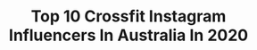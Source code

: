 ---
title: Top 10 Crossfit Instagram Influencers In Australia In 2020
description: >-
  Find top crossfit Instagram influencers in Australia in 2020. Most popular hashtags: #crossfit #fitness #forwardtogether #weightlifting.
platform: Instagram
profiles:
  - username: "davedriskell"
    fullname: >-
      Dave Driskell
    location: "Australia"
    followers: 95400
    engagement: 201
    commentsToLikes: 0.024382
    avatar: "https://scontent-ams4-1.cdninstagram.com/v/t51.2885-19/11426457_159324751066362_924452836_a.jpg?_nc_ht=scontent-ams4-1.cdninstagram.com&_nc_ohc=rQiQEmdr7MMAX9ZHmA8&oh=774c28d3a2b2629a9794a01664443ba2&oe=5EB6C429"
    verified: false
    hashtags: "#melbournecafes, #maxelltapes, #sunglassesfashion, #snacktour2020"
  - username: "joshwu7"
    fullname: >-
      Joshua Wu
    location: "Australia"
    followers: 2301
    engagement: 948
    commentsToLikes: 0.086951
    avatar: "https://scontent-ams4-1.cdninstagram.com/v/t51.2885-19/s320x320/88131053_512170516378450_4864185526556557312_n.jpg?_nc_ht=scontent-ams4-1.cdninstagram.com&_nc_ohc=NmBF_Tpp2iAAX--Fa64&oh=032e7adf1c95fc557bcd3d5043a90a51&oe=5EB96E67"
    verified: false
    hashtags: "#statechamps, #competition, #cleandeadlift, #grateful"
  - username: "rob_forte"
    fullname: >-
      Rob Forte
    location: "Australia"
    followers: 50357
    engagement: 111
    commentsToLikes: 0.012484
    avatar: "https://scontent-lhr8-1.cdninstagram.com/v/t51.2885-19/s320x320/39687800_252208032300770_2136116428640616448_n.jpg?_nc_ht=scontent-lhr8-1.cdninstagram.com&_nc_ohc=HxjvaoTkqxgAX-bTNAy&oh=4a1fd527e96adcd1fbbd88dc5eafb936&oe=5EBC7707"
    verified: false
    hashtags: "#reebok, #online, #programming, #coaching"
  - username: "mitchdavis89"
    fullname: >-
      Mitch Davis
    location: "Australia"
    followers: 2121
    engagement: 874
    commentsToLikes: 0.066039
    avatar: "https://scontent-lhr8-1.cdninstagram.com/v/t51.2885-19/s320x320/75392890_2464126563903942_7671777150843748352_n.jpg?_nc_ht=scontent-lhr8-1.cdninstagram.com&_nc_ohc=8utwGW6oTaAAX81cyyq&oh=9c55cf1fc3976b64a6615b498dd3bb27&oe=5EBAF385"
    verified: false
    hashtags: "#dogsofinstagram, #stopmotion, #fitness, #pvc"
  - username: "petersoulis"
    fullname: >-
      PETER SOULIS
    location: "Australia"
    followers: 40253
    engagement: 107
    commentsToLikes: 0.051611
    avatar: "https://scontent-ams4-1.cdninstagram.com/v/t51.2885-19/s320x320/66714817_319232025629353_8986694956315836416_n.jpg?_nc_ht=scontent-ams4-1.cdninstagram.com&_nc_ohc=PdKRYhV2GYcAX9se0wu&oh=3c2dc7c0de690e7aaf393c455227f992&oe=5EB33CFB"
    verified: false
    hashtags: "#australiaisburning, #prayforaustralia"
  - username: "alecsmith8"
    fullname: >-
      Alec Smith
    location: "Australia"
    followers: 360998
    engagement: 486
    commentsToLikes: 0.014085
    avatar: "https://scontent-lhr8-1.cdninstagram.com/v/t51.2885-19/s320x320/71215100_1224002354445640_3247602554086883328_n.jpg?_nc_ht=scontent-lhr8-1.cdninstagram.com&_nc_ohc=rGi1LIIv8McAX9jShgK&oh=37dcd47742d5ab2357b343ac586dab42&oe=5EBB27C8"
    verified: true
    hashtags: "#funkytown, #shouldervein, #gym, #flips"
  - username: "iamkhanporter"
    fullname: >-
      Khan Porter
    location: "Australia"
    followers: 137631
    engagement: 227
    commentsToLikes: 0.024183
    avatar: "https://scontent-ams4-1.cdninstagram.com/v/t51.2885-19/s320x320/90087551_347296439537585_2045835116567068672_n.jpg?_nc_ht=scontent-ams4-1.cdninstagram.com&_nc_ohc=-dMv2saaNI4AX9_gQml&oh=1fa8862db9cfe59b2e27c555b3aaa3bb&oe=5EBA5829"
    verified: true
    hashtags: "#imissmymates, #projectstrongandaerobic, #collab, #thewodlife"
  - username: "rickygarard"
    fullname: >-
      Ricky Garard
    location: "Australia"
    followers: 70621
    engagement: 270
    commentsToLikes: 0.015495
    avatar: "https://scontent-lht6-1.cdninstagram.com/v/t51.2885-19/s320x320/69496003_389112708345602_7265588826507051008_n.jpg?_nc_ht=scontent-lht6-1.cdninstagram.com&_nc_ohc=GzxK2dhHapQAX-fl_MR&oh=b88769e1ef2cc9a754d7a6a394ed92a4&oe=5EB9CA2E"
    verified: false
    hashtags: "#march15, #fittrips, #wanderlust, #nutrition"
  - username: "sammiemoon_"
    fullname: >-
      SAMMIE MOON
    location: "Australia"
    followers: 9659
    engagement: 736
    commentsToLikes: 0.042808
    avatar: "https://scontent-ams4-1.cdninstagram.com/v/t51.2885-19/s320x320/84228877_868711500216679_6437738149400543232_n.jpg?_nc_ht=scontent-ams4-1.cdninstagram.com&_nc_ohc=IiLTvnCFS0sAX_hbaQt&oh=ee8e9fe377b3c3a82d0abe27b6718607&oe=5EBB0B06"
    verified: false
    hashtags: "#stretches, #peaches, #dailygratitude, #kogan"
  - username: "jamesnewbury"
    fullname: >-
      James Newbury • Adelaide
    location: "Australia"
    followers: 140341
    engagement: 169
    commentsToLikes: 0.013031
    avatar: "https://scontent-ams4-1.cdninstagram.com/v/t51.2885-19/s320x320/45273272_272324293482943_5205292361780822016_n.jpg?_nc_ht=scontent-ams4-1.cdninstagram.com&_nc_ohc=ppJMjQsgZAMAX9JHa_q&oh=636728926ea1c0a4d2fde1de1f596eb0&oe=5EB2B762"
    verified: true
    hashtags: "#compexanz, #goingultra, #sunsout, #straya"
---